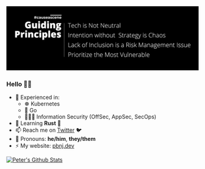 <img src="https://github.com/pbnj/pbnj/raw/master/causeascene-guiding-principles-twitter-banner.png" />

### Hello 👋🏽

- 🔭 Experienced in:
  -  ☸️ Kubernetes
  -  🐹 Go
  - 👨🏽‍💻 Information Security (OffSec, AppSec, SecOps)
- 🌱 Learning **Rust** 🦀
- 📫 Reach me on [Twitter](https://twitter.com/petermbenjamin) 🐦 
- 🙂 Pronouns: **he/him**, **they/them**
- ⚡ My website: [pbnj.dev](https://pbnj.dev)

[![Peter's Github Stats](https://github-readme-stats.vercel.app/api?username=pbnj)](https://github.com/anuraghazra/github-readme-stats)
